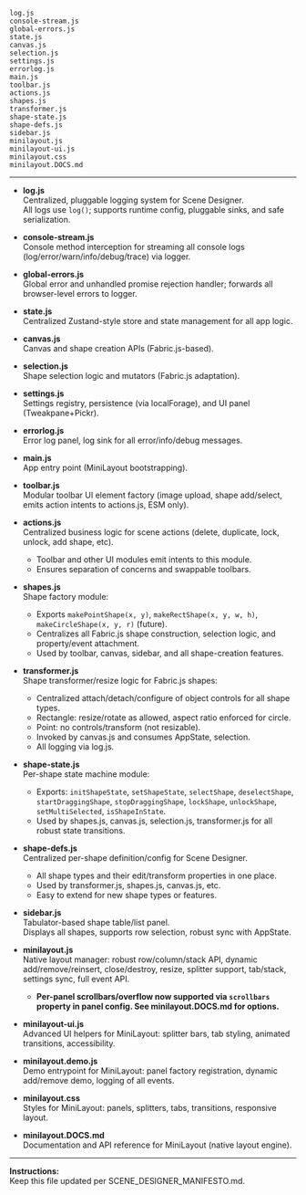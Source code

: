 ```filelist
log.js
console-stream.js
global-errors.js
state.js
canvas.js
selection.js
settings.js
errorlog.js
main.js
toolbar.js
actions.js
shapes.js
transformer.js
shape-state.js
shape-defs.js
sidebar.js
minilayout.js
minilayout-ui.js
minilayout.css
minilayout.DOCS.md
```

---

- **log.js**  
  Centralized, pluggable logging system for Scene Designer.  
  All logs use `log()`; supports runtime config, pluggable sinks, and safe serialization.

- **console-stream.js**  
  Console method interception for streaming all console logs (log/error/warn/info/debug/trace) via logger.

- **global-errors.js**  
  Global error and unhandled promise rejection handler; forwards all browser-level errors to logger.

- **state.js**  
  Centralized Zustand-style store and state management for all app logic.

- **canvas.js**  
  Canvas and shape creation APIs (Fabric.js-based).

- **selection.js**  
  Shape selection logic and mutators (Fabric.js adaptation).

- **settings.js**  
  Settings registry, persistence (via localForage), and UI panel (Tweakpane+Pickr).

- **errorlog.js**  
  Error log panel, log sink for all error/info/debug messages.

- **main.js**  
  App entry point (MiniLayout bootstrapping).

- **toolbar.js**  
  Modular toolbar UI element factory (image upload, shape add/select, emits action intents to actions.js, ESM only).

- **actions.js**  
  Centralized business logic for scene actions (delete, duplicate, lock, unlock, add shape, etc).
  - Toolbar and other UI modules emit intents to this module.
  - Ensures separation of concerns and swappable toolbars.

- **shapes.js**  
  Shape factory module:  
  - Exports `makePointShape(x, y)`, `makeRectShape(x, y, w, h)`, `makeCircleShape(x, y, r)` (future).  
  - Centralizes all Fabric.js shape construction, selection logic, and property/event attachment.  
  - Used by toolbar, canvas, sidebar, and all shape-creation features.

- **transformer.js**  
  Shape transformer/resize logic for Fabric.js shapes:
  - Centralized attach/detach/configure of object controls for all shape types.
  - Rectangle: resize/rotate as allowed, aspect ratio enforced for circle.
  - Point: no controls/transform (not resizable).
  - Invoked by canvas.js and consumes AppState, selection.
  - All logging via log.js.

- **shape-state.js**  
  Per-shape state machine module:
  - Exports: `initShapeState`, `setShapeState`, `selectShape`, `deselectShape`, `startDraggingShape`, `stopDraggingShape`, `lockShape`, `unlockShape`, `setMultiSelected`, `isShapeInState`.
  - Used by shapes.js, canvas.js, selection.js, transformer.js for all robust state transitions.

- **shape-defs.js**  
  Centralized per-shape definition/config for Scene Designer.
  - All shape types and their edit/transform properties in one place.
  - Used by transformer.js, shapes.js, canvas.js, etc.
  - Easy to extend for new shape types or features.

- **sidebar.js**  
  Tabulator-based shape table/list panel.  
  Displays all shapes, supports row selection, robust sync with AppState.

- **minilayout.js**  
  Native layout manager: robust row/column/stack API, dynamic add/remove/reinsert, close/destroy, resize, splitter support, tab/stack, settings sync, full event API.
  - **Per-panel scrollbars/overflow now supported via `scrollbars` property in panel config. See minilayout.DOCS.md for options.**

- **minilayout-ui.js**  
  Advanced UI helpers for MiniLayout: splitter bars, tab styling, animated transitions, accessibility.

- **minilayout.demo.js**  
  Demo entrypoint for MiniLayout: panel factory registration, dynamic add/remove demo, logging of all events.

- **minilayout.css**  
  Styles for MiniLayout: panels, splitters, tabs, transitions, responsive layout.

- **minilayout.DOCS.md**  
  Documentation and API reference for MiniLayout (native layout engine).

---

**Instructions:**  
Keep this file updated per SCENE_DESIGNER_MANIFESTO.md.


